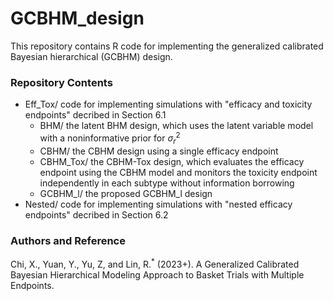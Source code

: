 # GCBHM_design
This repository contains R code for implementing the generalized calibrated Bayesian hierarchical (GCBHM) design.

### Repository Contents

* Eff_Tox/ code for implementing simulations with "efficacy and toxicity endpoints" decribed in Section 6.1
    * BHM/ the latent BHM design, which uses the latent variable model with a noninformative prior for $\sigma^2_r$
    * CBHM/ the CBHM design using a single efficacy endpoint
    * CBHM_Tox/ the CBHM-Tox design, which evaluates the efficacy endpoint using the CBHM model and monitors the toxicity endpoint independently in each subtype without information borrowing
    * GCBHM_l/ the proposed GCBHM_l design
* Nested/ code for implementing simulations with "nested efficacy endpoints" decribed in Section 6.2
### Authors and Reference
Chi, X., Yuan, Y., Yu, Z, and Lin, R.<sup>\*</sup> (2023+). A Generalized Calibrated Bayesian Hierarchical Modeling Approach to Basket Trials with Multiple Endpoints. 


